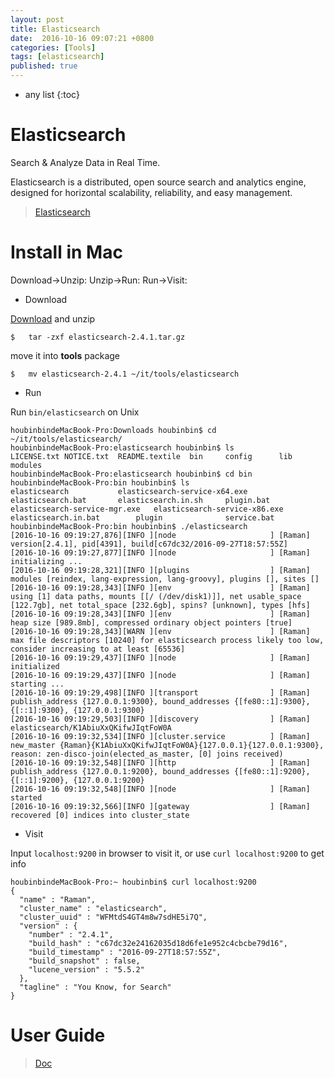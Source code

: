 ```yaml
---
layout: post
title: Elasticsearch
date:  2016-10-16 09:07:21 +0800
categories: [Tools]
tags: [elasticsearch]
published: true
---
```


* any list
{:toc}

# Elasticsearch

Search & Analyze Data in Real Time.

Elasticsearch is a distributed, open source search and analytics engine, designed for horizontal scalability, reliability, and easy management.

> [Elasticsearch](https://www.elastic.co/products/elasticsearch)

# Install in Mac

<uml>
    Download->Unzip:
    Unzip->Run:
    Run->Visit:
</uml>


- Download

[Download](https://download.elastic.co/elasticsearch/release/org/elasticsearch/distribution/tar/elasticsearch/2.4.1/elasticsearch-2.4.1.tar.gz) and unzip

```
$   tar -zxf elasticsearch-2.4.1.tar.gz
```

move it into **tools** package

```
$   mv elasticsearch-2.4.1 ~/it/tools/elasticsearch
```


- Run

Run ```bin/elasticsearch``` on Unix

```
houbinbindeMacBook-Pro:Downloads houbinbin$ cd ~/it/tools/elasticsearch/
houbinbindeMacBook-Pro:elasticsearch houbinbin$ ls
LICENSE.txt	NOTICE.txt	README.textile	bin		config		lib		modules
houbinbindeMacBook-Pro:elasticsearch houbinbin$ cd bin
houbinbindeMacBook-Pro:bin houbinbin$ ls
elasticsearch			elasticsearch-service-x64.exe	elasticsearch.bat		elasticsearch.in.sh		plugin.bat
elasticsearch-service-mgr.exe	elasticsearch-service-x86.exe	elasticsearch.in.bat		plugin				service.bat
houbinbindeMacBook-Pro:bin houbinbin$ ./elasticsearch
[2016-10-16 09:19:27,876][INFO ][node                     ] [Raman] version[2.4.1], pid[4391], build[c67dc32/2016-09-27T18:57:55Z]
[2016-10-16 09:19:27,877][INFO ][node                     ] [Raman] initializing ...
[2016-10-16 09:19:28,321][INFO ][plugins                  ] [Raman] modules [reindex, lang-expression, lang-groovy], plugins [], sites []
[2016-10-16 09:19:28,343][INFO ][env                      ] [Raman] using [1] data paths, mounts [[/ (/dev/disk1)]], net usable_space [122.7gb], net total_space [232.6gb], spins? [unknown], types [hfs]
[2016-10-16 09:19:28,343][INFO ][env                      ] [Raman] heap size [989.8mb], compressed ordinary object pointers [true]
[2016-10-16 09:19:28,343][WARN ][env                      ] [Raman] max file descriptors [10240] for elasticsearch process likely too low, consider increasing to at least [65536]
[2016-10-16 09:19:29,437][INFO ][node                     ] [Raman] initialized
[2016-10-16 09:19:29,437][INFO ][node                     ] [Raman] starting ...
[2016-10-16 09:19:29,498][INFO ][transport                ] [Raman] publish_address {127.0.0.1:9300}, bound_addresses {[fe80::1]:9300}, {[::1]:9300}, {127.0.0.1:9300}
[2016-10-16 09:19:29,503][INFO ][discovery                ] [Raman] elasticsearch/K1AbiuXxQKifwJIqtFoW0A
[2016-10-16 09:19:32,534][INFO ][cluster.service          ] [Raman] new_master {Raman}{K1AbiuXxQKifwJIqtFoW0A}{127.0.0.1}{127.0.0.1:9300}, reason: zen-disco-join(elected_as_master, [0] joins received)
[2016-10-16 09:19:32,548][INFO ][http                     ] [Raman] publish_address {127.0.0.1:9200}, bound_addresses {[fe80::1]:9200}, {[::1]:9200}, {127.0.0.1:9200}
[2016-10-16 09:19:32,548][INFO ][node                     ] [Raman] started
[2016-10-16 09:19:32,566][INFO ][gateway                  ] [Raman] recovered [0] indices into cluster_state
```

- Visit

Input ```localhost:9200``` in browser to visit it, or use ```curl localhost:9200``` to get info

```
houbinbindeMacBook-Pro:~ houbinbin$ curl localhost:9200
{
  "name" : "Raman",
  "cluster_name" : "elasticsearch",
  "cluster_uuid" : "WFMtdS4GT4m8w7sdHE5i7Q",
  "version" : {
    "number" : "2.4.1",
    "build_hash" : "c67dc32e24162035d18d6fe1e952c4cbcbe79d16",
    "build_timestamp" : "2016-09-27T18:57:55Z",
    "build_snapshot" : false,
    "lucene_version" : "5.5.2"
  },
  "tagline" : "You Know, for Search"
}
```

# User Guide

> [Doc](https://www.elastic.co/guide/index.html)